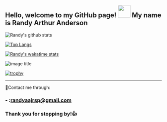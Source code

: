 ## Hello, welcome to my GitHub page! <img src="https://media.giphy.com/media/EyNKj9eV7PYys/giphy.gif" width="40px"> My name is Randy Arthur Anderson
![Randy's github stats](https://github-readme-stats.vercel.app/api?username=randyaajr&show_icons=true&theme=dark)

[![Top Langs](https://github-readme-stats.vercel.app/api/top-langs/?username=randyaajr&langs_count=8)](https://github.com/randyaajr/github-readme-stats)

[![Randy's wakatime stats](https://github-readme-stats.vercel.app/api/wakatime?username=randyaajr)](https://github.com/randyaajr/github-readme-stats)


![image title](https://rushter.com/counter.svg)

[![trophy](https://github-profile-trophy.vercel.app/?username=randyaajr&theme=onedark)](https://github-profile-trophy.vercel.app/?username=ryo-ma&theme=chalk)


___
:mag_right:Contact me through:

### - :randyaajrsp@gmail.com
### Thank you for stopping by!👍